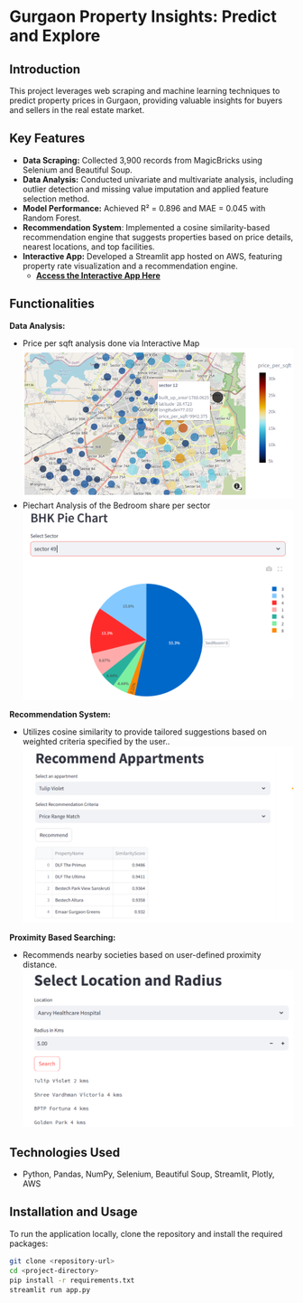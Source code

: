 # Gurgaon Property Insights: Predict and Explore

## Introduction
This project leverages web scraping and machine learning techniques to predict property prices in Gurgaon, providing valuable insights for buyers and sellers in the real estate market.

## Key Features
- **Data Scraping:** Collected 3,900 records from MagicBricks using Selenium and Beautiful Soup.
- **Data Analysis:** Conducted univariate and multivariate analysis, including outlier detection and missing value imputation and applied feature selection method.
- **Model Performance:** Achieved R² = 0.896 and MAE = 0.045 with Random Forest.
-  **Recommendation System**: Implemented a cosine similarity-based recommendation engine that suggests properties based on price details, nearest locations, and top facilities.
- **Interactive App:** Developed a Streamlit app hosted on AWS, featuring property rate visualization and a recommendation engine. 
  - **[Access the Interactive App Here](link_to_your_streamlit_app)**

## Functionalities
**Data Analysis:**
- Price per sqft analysis done via Interactive Map
![Price per Sqft Interactive Map](images/geomap.png)
- Piechart Analysis of the Bedroom share per sector
![Piechart Analysis of the Bedroom share per sector](images\bhk_pie_chart.png)

**Recommendation System:**
 - Utilizes cosine similarity to provide tailored suggestions based on weighted criteria specified by the user..
 ![Recommendation Engine](images\recommend.png)

 **Proximity Based Searching:**
- Recommends nearby societies based on user-defined proximity distance.
 ![Proximity Engine](images\location_and_radius.png)

## Technologies Used
- Python, Pandas, NumPy, Selenium, Beautiful Soup, Streamlit, Plotly, AWS

## Installation and Usage
To run the application locally, clone the repository and install the required packages:
```bash
git clone <repository-url>
cd <project-directory>
pip install -r requirements.txt
streamlit run app.py

